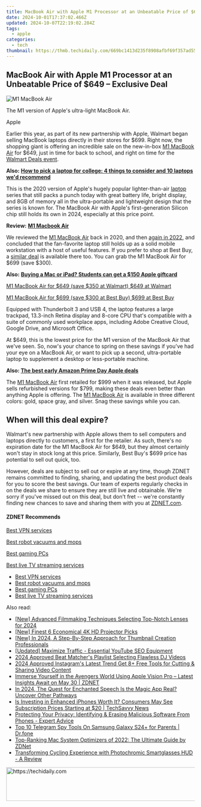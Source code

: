 ```yaml
---
title: MacBook Air with Apple M1 Processor at an Unbeatable Price of $649 – Exclusive Deal
date: 2024-10-01T17:37:02.466Z
updated: 2024-10-07T22:19:02.284Z
tags:
  - apple
categories:
  - tech
thumbnail: https://thmb.techidaily.com/669bc1413d235f8908afbf69f357ad5578fda1c3066e7cdb610eb41a93c8a8ff.jpeg
---
```


## MacBook Air with Apple M1 Processor at an Unbeatable Price of $649 – Exclusive Deal

![M1 MacBook Air](https://www.zdnet.com/a/img/resize/4ef86063220800169094b55f296c42221ec55520/2024/07/09/c52cce93-26b2-4c56-beab-b13f10fb6761/apple-macbook-air-m1-prime-day.jpg?auto=webp&width=1280)

The M1 version of Apple's ultra-light MacBook Air.

Apple

Earlier this year, as part of its new partnership with Apple, Walmart began selling MacBook laptops directly in their stores for $699\. Right now, the shopping giant is offering an incredible sale on the new-in-box [M1 MacBook Air](https://goto.walmart.com/c/5597632/565706/9383?sharedid=zdnet&partnerpropertyid=1980086&u=https%3A%2F%2Fwww.walmart.com%2Fip%2FApple-MacBook-Air-13-3-inch-Laptop-Silver-M1-Chip-8GB-RAM-256GB-storage%2F609040889&subId1=zd-__COM_CLICK_ID__-dtp) for $649, just in time for back to school, and right on time for the [Walmart Deals event](https://www.zdnet.com/home-and-office/get-a-walmart-membership-for-half-off-right-now-heres-how/). 

**Also:** [**How to pick a laptop for college: 4 things to consider and 10 laptops we'd recommend**](https://www.zdnet.com/article/how-to-pick-a-laptop-for-college/)

This is the 2020 version of Apple's hugely popular lighter-than-air [laptop](https://www.zdnet.com/article/best-laptop/) series that still packs a punch today with great battery life, bright display, and 8GB of memory all in the ultra-portable and lightweight design that the series is known for. The MacBook Air with Apple's first-generation Silicon chip still holds its own in 2024, especially at this price point. 

**Review:** [**M1 Macbook Air**](https://www.zdnet.com/article/m1-macbook-air-long-term-review/)

We reviewed the [M1 MacBook Air](https://www.zdnet.com/video/m1-macbook-air-review-impressive-but-my-intel-macbook-pro-is-better/) back in 2020, and then [again in 2022](https://www.zdnet.com/article/m1-macbook-air-long-term-review/), and concluded that the fan-favorite laptop still holds up as a solid mobile workstation with a host of useful features. If you prefer to shop at Best Buy, a [similar deal](https://shop-links.co/link/?url=https%3A%2F%2Fwww.bestbuy.com%2Fsite%2Fmacbook-air-13-3-laptop-apple-m1-chip-8gb-memory-256gb-ssd-space-gray%2F5721600.p&publisher_slug=itechdaily19598&exclusive=1) is available there too. You can grab the M1 MacBook Air for $699 (save $300). 

**Also:** [**Buying a Mac or iPad? Students can get a $150 Apple giftcard**](https://www.zdnet.com/home-and-office/students-and-parents-buy-a-discounted-mac-or-ipad-and-get-a-150-apple-gift-card-heres-how/)

[M1 MacBook Air for $649 (save $350 at Walmart) $649 at Walmart](https://goto.walmart.com/c/159047/565706/9383?&sharedid=zdnet&partnerpropertyid=1980086&u=https%3A%2F%2Fwww.walmart.com%2Fip%2FApple-MacBook-Air-13-3-inch-Laptop-Space-Gray-M1-Chip-8GB-RAM-256GB-storage%2F609040889&subId1=zd-%5F%5FCOM%5FCLICK%5FID%5F%5F-dtp)

[M1 MacBook Air for $699 (save $300 at Best Buy) $699 at Best Buy](https://shop-links.co/link/?url=https%3A%2F%2Fwww.bestbuy.com%2Fsite%2Fmacbook-air-13-3-laptop-apple-m1-chip-8gb-memory-256gb-ssd-space-gray%2F5721600.p&publisher_slug=itechdaily19598&exclusive=1)

Equipped with Thunderbolt 3 and USB 4, the laptop features a large trackpad, 13.3-inch Retina display and 8-core CPU that's compatible with a suite of commonly used workplace apps, including Adobe Creative Cloud, Google Drive, and Microsoft Office.

At $649, this is the lowest price for the M1 version of the MacBook Air that we've seen. So, now's your chance to spring on these savings if you've had your eye on a MacBook Air, or want to pick up a second, ultra-portable laptop to supplement a desktop or less-portable machine. 

**Also: [The best early Amazon Prime Day Apple deals](https://www.zdnet.com/article/best-early-amazon-prime-day-apple-deals-2024/)** 

The [M1 MacBook Air](https://shop-links.co/link/?url=https%3A%2F%2Fwww.bestbuy.com%2Fsite%2Fmacbook-air-13-3-laptop-apple-m1-chip-8gb-memory-256gb-ssd-space-gray-space-gray%2F5721600.p%3FskuId%3D5721600&publisher_slug=itechdaily19598&exclusive=1) first retailed for $999 when it was released, but Apple sells refurbished versions for $799, making these deals even better than anything Apple is offering. The [M1 MacBook Air](https://goto.walmart.com/c/5597632/565706/9383?sharedid=zdnet&partnerpropertyid=1980086&u=https%3A%2F%2Fwww.walmart.com%2Fip%2FApple-MacBook-Air-13-3-inch-Laptop-Silver-M1-Chip-8GB-RAM-256GB-storage%2F609040889&subId1=zd-__COM_CLICK_ID__-dtp) is available in three different colors: gold, space gray, and silver. Snag these savings while you can. 

## When will this deal expire?

Walmart's new partnership with Apple allows them to sell computers and laptops directly to customers, a first for the retailer. As such, there's no expiration date for the M1 MacBook Air for $649, but they almost certainly won't stay in stock long at this price. Similarly, Best Buy's $699 price has potential to sell out quick, too. 

However, deals are subject to sell out or expire at any time, though ZDNET remains committed to finding, sharing, and updating the best product deals for you to score the best savings. Our team of experts regularly checks in on the deals we share to ensure they are still live and obtainable. We're sorry if you've missed out on this deal, but don't fret -- we're constantly finding new chances to save and sharing them with you at [ZDNET.com](https://www.zdnet.com/). 

#### **ZDNET** Recommends

[Best VPN services](https://www.zdnet.com/article/best-vpn/ "Best VPN services")

[Best robot vacuums and mops](https://www.zdnet.com/article/best-robot-vacuum-mop/ "Best robot vacuums and mops")

[Best gaming PCs](https://www.zdnet.com/article/best-gaming-pc/ "Best gaming PCs")

[Best live TV streaming services](https://www.zdnet.com/article/best-live-tv-streaming-service/ "Best live TV streaming services")

* [Best VPN services](https://www.zdnet.com/article/best-vpn/ "Best VPN services")
* [Best robot vacuums and mops](https://www.zdnet.com/article/best-robot-vacuum-mop/ "Best robot vacuums and mops")
* [Best gaming PCs](https://www.zdnet.com/article/best-gaming-pc/ "Best gaming PCs")
* [Best live TV streaming services](https://www.zdnet.com/article/best-live-tv-streaming-service/ "Best live TV streaming services")

<ins class="adsbygoogle"
     style="display:block"
     data-ad-format="autorelaxed"
     data-ad-client="ca-pub-7571918770474297"
     data-ad-slot="1223367746"></ins>

<ins class="adsbygoogle"
     style="display:block"
     data-ad-client="ca-pub-7571918770474297"
     data-ad-slot="8358498916"
     data-ad-format="auto"
     data-full-width-responsive="true"></ins>

<span class="atpl-alsoreadstyle">Also read:</span>
<div><ul>
<li><a href="https://facebook-video-footage.techidaily.com/new-advanced-filmmaking-techniques-selecting-top-notch-lenses-for-2024/"><u>[New] Advanced Filmmaking Techniques Selecting Top-Notch Lenses for 2024</u></a></li>
<li><a href="https://some-techniques.techidaily.com/new-finest-6-economical-4k-hd-projector-picks/"><u>[New] Finest 6 Economical 4K HD Projector Picks</u></a></li>
<li><a href="https://vimeo-videos.techidaily.com/new-in-2024-a-step-by-step-approach-for-thumbnail-creation-professionals/"><u>[New] In 2024, A Step-By-Step Approach for Thumbnail Creation Professionals</u></a></li>
<li><a href="https://facebook-video-footage.techidaily.com/updated-maximize-traffic-essential-youtube-seo-equipment/"><u>[Updated] Maximize Traffic - Essential YouTube SEO Equipment</u></a></li>
<li><a href="https://youtube-tips.techidaily.com/approved-beat-matchers-playlist-selecting-flawless-dj-videos/"><u>2024 Approved Beat Matcher's Playlist Selecting Flawless DJ Videos</u></a></li>
<li><a href="https://instagram-video-recordings.techidaily.com/2024-approved-instagrams-latest-trend-get-8plus-free-tools-for-cutting-and-sharing-video-content/"><u>2024 Approved Instagram's Latest Trend Get 8+ Free Tools for Cutting & Sharing Video Content</u></a></li>
<li><a href="https://tech-recovery.techidaily.com/immerse-yourself-in-the-avengers-world-using-apple-vision-pro-latest-insights-await-on-may-30-zdnet/"><u>Immerse Yourself in the Avengers World Using Apple Vision Pro – Latest Insights Await on May 30 | ZDNET</u></a></li>
<li><a href="https://some-approaches.techidaily.com/in-2024-the-quest-for-enchanted-speech-is-the-magic-app-real-uncover-other-pathways/"><u>In 2024, The Quest for Enchanted Speech Is the Magic App Real? Uncover Other Pathways</u></a></li>
<li><a href="https://tech-recovery.techidaily.com/is-investing-in-enhanced-iphones-worth-it-consumers-may-see-subscription-prices-starting-at-20-techsavvy-news/"><u>Is Investing in Enhanced iPhones Worth It? Consumers May See Subscription Prices Starting at $20 | TechSavvy News</u></a></li>
<li><a href="https://tech-recovery.techidaily.com/protecting-your-privacy-identifying-and-erasing-malicious-software-from-phones-expert-advice/"><u>Protecting Your Privacy: Identifying & Erasing Malicious Software From Phones - Expert Advice</u></a></li>
<li><a href="https://android-location-track.techidaily.com/top-10-telegram-spy-tools-on-samsung-galaxy-s24plus-for-parents-drfone-by-drfone-virtual-android/"><u>Top 10 Telegram Spy Tools On Samsung Galaxy S24+ for Parents | Dr.fone</u></a></li>
<li><a href="https://tech-recovery.techidaily.com/top-ranking-mac-system-optimizers-of-2022-the-ultimate-guide-by-zdnet/"><u>Top-Ranking Mac System Optimizers of 2022: The Ultimate Guide by ZDNet</u></a></li>
<li><a href="https://tech-recovery.techidaily.com/transforming-cycling-experience-with-photochromic-smartglasses-hud-a-review/"><u>Transforming Cycling Experience with Photochromic Smartglasses HUD - A Review</u></a></li>
</ul></div>

<!-- affiliate ads begin -->
<a href="https://ephamedtechinc.pxf.io/c/5597632/2136614/26400" target="_top" id="2136614">
  <img src="//a.impactradius-go.com/display-ad/26400-2136614" border="0" alt="https://techidaily.com" width="728" height="90"/>
</a>
<img height="0" width="0" src="https://ephamedtechinc.pxf.io/i/5597632/2136614/26400" style="position:absolute;visibility:hidden;" border="0" />
<!-- affiliate ads end -->

